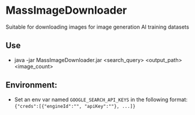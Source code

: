 # MassImageDownloader
Suitable for downloading images for image generation AI training datasets
## Use
- java -jar MassImageDownloader.jar <search_query> <output_path> <image_count>  
## Environment:
- Set an env var named `GOOGLE_SEARCH_API_KEYS` in the following format: `{"creds":[{"engineId":"", "apiKey":""}, ...]}`
